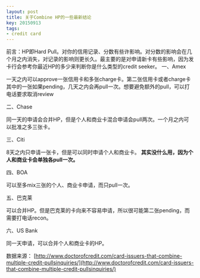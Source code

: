 ```yaml
---
layout: post
title: 关于Combine HP的一些最新结论
key: 20150913
tags:
- credit card
---
```


前言：HP即Hard Pull。对你的信用记录、分数有些许影响。对分数的影响会在几个月之内消失，对记录的影响则更长久。最主要的是对申请新卡有些影响，因为发卡行会参考你最近HP的多少来判断你是什么类型的credit seeker。
一、Amex

一天之内可以approve一张信用卡和多张charge卡。第二张信用卡或者charge卡其中的一张如果pending，几天之内会再pull一次。想要避免额外的pull，可以打电话要求取消review

二、Chase

同一天的申请会合并HP，但是个人和商业卡混合申请会pull两次。一个月之内可以批准之多三张卡。

三、Citi

8天之内只申请一张卡，但是可以同时申请个人和商业卡。
**其实没什么用，因为个人和商业卡会单独各pull一次。**


四、BOA

可以至多mix三张的个人、商业卡申请，而只pull一次。

五、巴克莱

可以合并HP。但是巴克莱的卡向来不容易申请，所以很可能第二张pending，而需要打电话recon。

六、US Bank

同一天申请，可以合并个人和商业卡的HP。

数据来源：
[http://www.doctorofcredit.com/card-issuers-that-combine-multiple-credit-pullsinquiries/](http://www.doctorofcredit.com/card-issuers-that-combine-multiple-credit-pullsinquiries/)